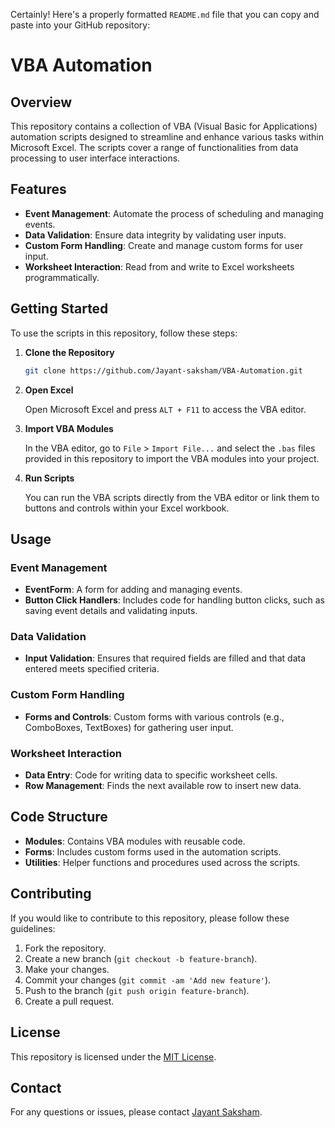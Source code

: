 Certainly! Here's a properly formatted `README.md` file that you can copy and paste into your GitHub repository:

# VBA Automation

## Overview

This repository contains a collection of VBA (Visual Basic for Applications) automation scripts designed to streamline and enhance various tasks within Microsoft Excel. The scripts cover a range of functionalities from data processing to user interface interactions.

## Features

- **Event Management**: Automate the process of scheduling and managing events.
- **Data Validation**: Ensure data integrity by validating user inputs.
- **Custom Form Handling**: Create and manage custom forms for user input.
- **Worksheet Interaction**: Read from and write to Excel worksheets programmatically.

## Getting Started

To use the scripts in this repository, follow these steps:

1. **Clone the Repository**

   ```sh
   git clone https://github.com/Jayant-saksham/VBA-Automation.git
   ```

2. **Open Excel**

   Open Microsoft Excel and press `ALT + F11` to access the VBA editor.

3. **Import VBA Modules**

   In the VBA editor, go to `File` > `Import File...` and select the `.bas` files provided in this repository to import the VBA modules into your project.

4. **Run Scripts**

   You can run the VBA scripts directly from the VBA editor or link them to buttons and controls within your Excel workbook.

## Usage

### Event Management

- **EventForm**: A form for adding and managing events.
- **Button Click Handlers**: Includes code for handling button clicks, such as saving event details and validating inputs.

### Data Validation

- **Input Validation**: Ensures that required fields are filled and that data entered meets specified criteria.

### Custom Form Handling

- **Forms and Controls**: Custom forms with various controls (e.g., ComboBoxes, TextBoxes) for gathering user input.

### Worksheet Interaction

- **Data Entry**: Code for writing data to specific worksheet cells.
- **Row Management**: Finds the next available row to insert new data.

## Code Structure

- **Modules**: Contains VBA modules with reusable code.
- **Forms**: Includes custom forms used in the automation scripts.
- **Utilities**: Helper functions and procedures used across the scripts.

## Contributing

If you would like to contribute to this repository, please follow these guidelines:

1. Fork the repository.
2. Create a new branch (`git checkout -b feature-branch`).
3. Make your changes.
4. Commit your changes (`git commit -am 'Add new feature'`).
5. Push to the branch (`git push origin feature-branch`).
6. Create a pull request.

## License

This repository is licensed under the [MIT License](LICENSE).

## Contact

For any questions or issues, please contact [Jayant Saksham](mailto:jayant.saksham@example.com).
